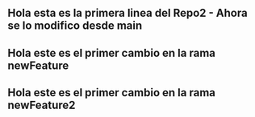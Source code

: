 ## Hola esta es la primera linea del Repo2 - Ahora se lo modifico desde main
## Hola este es el primer cambio en la rama newFeature
## Hola este es el primer cambio en la rama newFeature2